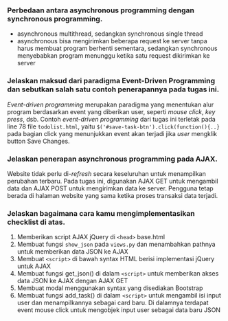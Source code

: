 ### Perbedaan antara asynchronous programming dengan synchronous programming.
* asynchronous multithread, sedangkan synchronous single thread
* asynchronous bisa mengirimkan beberapa request ke server tanpa harus membuat program berhenti sementara, sedangkan synchronous menyebabkan program menunggu ketika satu request dikirimkan ke server

### Jelaskan maksud dari paradigma Event-Driven Programming dan sebutkan salah satu contoh penerapannya pada tugas ini.
*Event-driven programming* merupakan paradigma yang menentukan alur program berdasarkan event yang diberikan user, seperti *mouse click*, *key press*, dsb. Contoh *event-driven programming* dari tugas ini terletak pada line 78 file `todolist.html`, yaitu `$('#save-task-btn').click(function(){..}` pada bagian click yang menunjukkan event akan terjadi jika *user* mengklik button Save Changes.

### Jelaskan penerapan asynchronous programming pada AJAX.
Website tidak perlu di-*refresh* secara keseluruhan untuk menampilkan perubahan terbaru. Pada tugas ini, digunakan AJAX GET untuk mengambil data dan AJAX POST untuk mengirimkan data ke server. Pengguna tetap berada di halaman website yang sama ketika proses transaksi data terjadi.

### Jelaskan bagaimana cara kamu mengimplementasikan checklist di atas.
1. Memberikan script AJAX jQuery di `<head>` base.html
2. Membuat fungsi `show_json` pada `views.py` dan menambahkan pathnya untuk memberikan data JSON ke AJAX
3. Membuat `<script>` di bawah syntax HTML berisi implementasi jQuery untuk AJAX
4. Membuat fungsi get_json() di dalam `<script>` untuk memberikan akses data JSON ke AJAX dengan AJAX GET
5. Membuat modal menggunakan syntax yang disediakan Bootstrap
6. Membuat fungsi add_task() di dalam `<script>` untuk mengambil isi input user dan menampilkannya sebagai card baru. Di dalamnya terdapat event mouse click untuk mengobjek input user sebagai data baru JSON